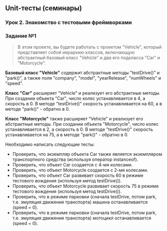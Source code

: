 ## Unit-тесты (семинары)
### Урок 2. Знакомство с тестовыми фреймворками
### Задание №1
>В этом проекте, вы будете работать с проектом "Vehicle", который представляет собой иерархию классов,
включающую абстрактный базовый класс "Vehicle" и два его подкласса "Car" и "Motorcycle".

**Базовый класс "Vehicle"** содержит абстрактные методы "testDrive()" и "park()", а также поля "company",
"model", "yearRelease", "numWheels" и "speed".

**Класс "Car"** расширяет "Vehicle" и реализует его абстрактные методы. При создании объекта "Car", число
колес устанавливается в 4, а скорость в 0. В методе "testDrive()" скорость устанавливается на 60, а в методе
"park()" - обратно в 0.

**Класс "Motorcycle"** также расширяет "Vehicle" и реализует его абстрактные методы. При создании объекта
"Motorcycle", число колес устанавливается в 2, а скорость в 0. В методе "testDrive()" скорость
устанавливается на 75, а в методе "park()" - обратно в 0.

Необходимо написать следующие тесты:
* Проверить, что экземпляр объекта Car также является экземпляром транспортного средства (используя
оператор instanceof).
* Проверить, что объект Car создается с 4-мя колесами.
* Проверить, что объект Motorcycle создается с 2-мя колесами.
* Проверить, что объект Car развивает скорость 60 в режиме тестового вождения (используя метод testDrive()).
* Проверить, что объект Motorcycle развивает скорость 75 в режиме тестового вождения (используя метод
testDrive()).
* Проверить, что в режиме парковки (сначала testDrive, потом park, т.е. эмуляция движения транспорта) машина
останавливается (speed = 0).
* Проверить, что в режиме парковки (сначала testDrive, потом park, т.е. эмуляция движения транспорта) мотоцикл
останавливается (speed = 0).
